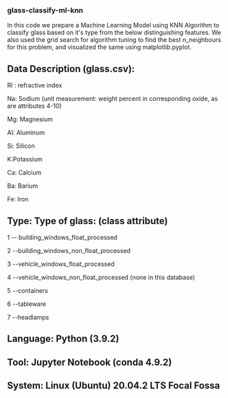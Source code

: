 ### glass-classify-ml-knn

In this code we prepare a Machine Learning Model using KNN Algorithm to classify glass based on it's type from the below distinguishing features. We also used the grid search for algorithm tuning to find the best n_neighbours for this problem, and visualized the same using matplotlib.pyplot.


## Data Description (glass.csv):

RI : refractive index

Na: Sodium (unit measurement: weight percent in corresponding oxide, as are attributes 4-10)

Mg: Magnesium

AI: Aluminum

Si: Silicon

K:Potassium

Ca: Calcium

Ba: Barium

Fe: Iron


## Type: Type of glass: (class attribute)
1 -- building_windows_float_processed

2 --building_windows_non_float_processed

3 --vehicle_windows_float_processed

4 --vehicle_windows_non_float_processed (none in this database)

5 --containers

6 --tableware

7 --headlamps


## Language: Python (3.9.2)

## Tool: Jupyter Notebook (conda 4.9.2)

## System: Linux (Ubuntu) 20.04.2 LTS Focal Fossa
